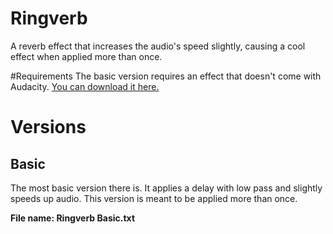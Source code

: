 # Ringverb
A reverb effect that increases the audio's speed slightly, causing a cool effect when applied more than once.

#Requirements
The basic version requires an effect that doesn't come with Audacity. [You can download it here.](old.audacityteam.org/nyquist/lpdelay.ny)

# Versions
## Basic
The most basic version there is. It applies a delay with low pass and slightly speeds up audio. This version is meant to be applied more than once.

**File name: Ringverb Basic.txt**
